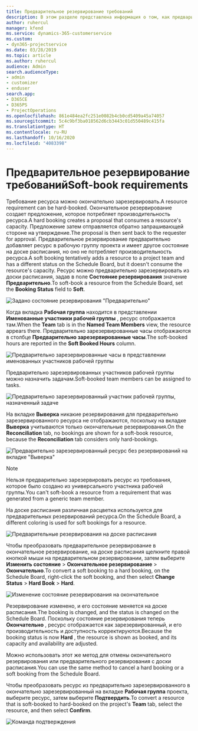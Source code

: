```yaml
---
title: Предварительное резервирование требований
description: В этом разделе представлена информация о том, как предварительно резервировать требования.
author: ruhercul
manager: kfend
ms.service: dynamics-365-customerservice
ms.custom:
- dyn365-projectservice
ms.date: 03/28/2019
ms.topic: article
ms.author: ruhercul
audience: Admin
search.audienceType:
- admin
- customizer
- enduser
search.app:
- D365CE
- D365PS
- ProjectOperations
ms.openlocfilehash: 861e484ea2fc251e0082b4cb0cd5409a45a74057
ms.sourcegitcommit: 5c4c9bf3ba018562d6cb3443c01d550489c415fa
ms.translationtype: HT
ms.contentlocale: ru-RU
ms.lasthandoff: 10/16/2020
ms.locfileid: "4083398"
---
```

# <a name="soft-book-requirements"></a><span data-ttu-id="f4842-103">Предварительное резервирование требований</span><span class="sxs-lookup"><span data-stu-id="f4842-103">Soft-book requirements</span></span>

<span data-ttu-id="f4842-104">Требование ресурса можно окончательно зарезервировать.</span><span class="sxs-lookup"><span data-stu-id="f4842-104">A resource requirement can be hard-booked.</span></span> <span data-ttu-id="f4842-105">Окончательное резервирование создает предложение, которое потребляет производительность ресурса.</span><span class="sxs-lookup"><span data-stu-id="f4842-105">A hard booking creates a proposal that consumes a resource's capacity.</span></span> <span data-ttu-id="f4842-106">Предложение затем отправляется обратно запрашивающей стороне на утверждение.</span><span class="sxs-lookup"><span data-stu-id="f4842-106">The proposal is then sent back to the requester for approval.</span></span> <span data-ttu-id="f4842-107">Предварительное резервирование предварительно добавляет ресурс в рабочую группу проекта и имеет другое состояние на доске расписания, но оно не потребляет производительность ресурса.</span><span class="sxs-lookup"><span data-stu-id="f4842-107">A soft booking tentatively adds a resource to a project team and has a different status on the Schedule Board, but it doesn't consume the resource's capacity.</span></span> <span data-ttu-id="f4842-108">Ресурс можно предварительно зарезервировать из доски расписания, задав в поле **Состояние резервирования** значение **Предварительно**.</span><span class="sxs-lookup"><span data-stu-id="f4842-108">To soft-book a resource from the Schedule Board, set the **Booking Status** field to **Soft**.</span></span>

![Задано состояние резервирования "Предварительно"](media/Resource-Management-image77.png)

<span data-ttu-id="f4842-110">Когда вкладка **Рабочая группа** находится в представлении **Именованные участники рабочей группы** , ресурс отображается там.</span><span class="sxs-lookup"><span data-stu-id="f4842-110">When the **Team** tab is in the **Named Team Members** view, the resource appears there.</span></span> <span data-ttu-id="f4842-111">Предварительно зарезервированные часы отображаются в столбце **Предварительно зарезервированные часы**.</span><span class="sxs-lookup"><span data-stu-id="f4842-111">The soft-booked hours are reported in the **Soft Booked Hours** column.</span></span>

![Предварительно зарезервированные часы в представлении именованных участников рабочей группы](media/Resource-Management-image78.png)

<span data-ttu-id="f4842-113">Предварительно зарезервированных участников рабочей группы можно назначить задачам.</span><span class="sxs-lookup"><span data-stu-id="f4842-113">Soft-booked team members can be assigned to tasks.</span></span>

![Предварительно зарезервированный участник рабочей группы, назначенный задаче](media/Resource-Management-image79.png)

<span data-ttu-id="f4842-115">На вкладке **Выверка** никакие резервирования для предварительно зарезервированного ресурса не отображаются, поскольку на вкладке **Выверка** учитываются только окончательные резервирования.</span><span class="sxs-lookup"><span data-stu-id="f4842-115">On the **Reconciliation** tab, no bookings are shown for a soft-book resource, because the **Reconciliation** tab considers only hard-bookings.</span></span>

![Предварительно зарезервированный ресурс без резервирований на вкладке "Выверка"](media/Resource-Management-image80.png)

> [!NOTE]
> <span data-ttu-id="f4842-117">Нельзя предварительно зарезервировать ресурс из требования, которое было создано из универсального участника рабочей группы.</span><span class="sxs-lookup"><span data-stu-id="f4842-117">You can't soft-book a resource from a requirement that was generated from a generic team member.</span></span>

<span data-ttu-id="f4842-118">На доске расписания различная расцветка используется для предварительных резервирований ресурса.</span><span class="sxs-lookup"><span data-stu-id="f4842-118">On the Schedule Board, a different coloring is used for soft bookings for a resource.</span></span>

![Предварительные резервирования на доске расписания](media/Resource-Management-image81.png)

<span data-ttu-id="f4842-120">Чтобы преобразовать предварительное резервирование в окончательное резервирование, на доске расписания щелкните правой кнопкой мыши на предварительном резервировании, затем выберите **Изменить состояние** \> **Окончательное резервирование** \> **Окончательно**.</span><span class="sxs-lookup"><span data-stu-id="f4842-120">To convert a soft booking to a hard booking, on the Schedule Board, right-click the soft booking, and then select **Change Status** \> **Hard Book** \> **Hard**.</span></span>

![Изменение состояние резервирования на окончательное](media/Resource-Management-image82.png)

<span data-ttu-id="f4842-122">Резервирование изменено, и его состояние меняется на доске расписания.</span><span class="sxs-lookup"><span data-stu-id="f4842-122">The booking is changed, and the status is changed on the Schedule Board.</span></span> <span data-ttu-id="f4842-123">Поскольку состояние резервирования теперь **Окончательно** , ресурс отображается как зарезервированный, и его производительность и доступность корректируются.</span><span class="sxs-lookup"><span data-stu-id="f4842-123">Because the booking status is now **Hard** , the resource is shown as booked, and its capacity and availability are adjusted.</span></span>

<span data-ttu-id="f4842-124">Можно использовать этот же метод для отмены окончательного резервирования или предварительного резервирования с доски расписания.</span><span class="sxs-lookup"><span data-stu-id="f4842-124">You can use the same method to cancel a hard booking or a soft booking from the Schedule Board.</span></span>

<span data-ttu-id="f4842-125">Чтобы преобразовать ресурс из предварительно зарезервированного в окончательно зарезервированный на вкладке **Рабочая группа** проекта, выберите ресурс, затем выберите **Подтвердить**.</span><span class="sxs-lookup"><span data-stu-id="f4842-125">To convert a resource that is soft-booked to hard-booked on the project's **Team** tab, select the resource, and then select **Confirm**.</span></span>

![Команда подтверждения](media/Resource-Management-image83.png)
